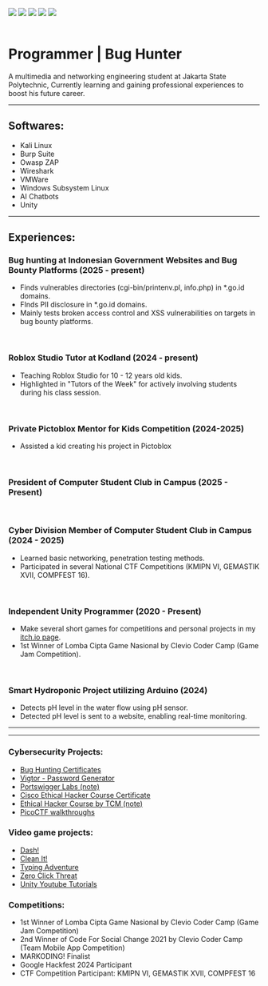 <a href="https://linkedin.com/in/chandra-tritaqwa-ramadhan"><img src="https://img.shields.io/badge/-LinkedIn-0072b1?&style=for-the-badge&logo=linkedin&logoColor=white" /></a>
<a href="https://youtube.com/lolpotch"><img src="https://img.shields.io/badge/-YouTube-FF0000?&style=for-the-badge&logo=youtube&logoColor=white" /></a>
<a href="https://instagram.com/lolpotch"><img src="https://img.shields.io/badge/-Instagram-E4405F?&style=for-the-badge&logo=instagram&logoColor=white" /></a>
<a href="https://github.com/lolpotch"><img src="https://img.shields.io/badge/-GitHub-181717?style=for-the-badge&logo=GitHub&logoColor=white" /></a>
<a href="https://lolpotch.itch.io"><img src="https://img.shields.io/badge/-itch.io-FA5C5C?style=for-the-badge&logo=itch.io&logoColor=white" /></a><br>
<br>
# Programmer | Bug Hunter
A multimedia and networking engineering student at Jakarta State Polytechnic, Currently learning and gaining professional experiences to boost his future career.

---

## Softwares:
- Kali Linux
- Burp Suite
- Owasp ZAP
- Wireshark
- VMWare
- Windows Subsystem Linux
- AI Chatbots
- Unity

----

## Experiences:
### Bug hunting at Indonesian Government Websites and Bug Bounty Platforms (2025 - present)
- Finds vulnerables directories (cgi-bin/printenv.pl, info.php) in *.go.id domains.
- FInds PII disclosure in *.go.id domains.
- Mainly tests broken access control and XSS vulnerabilities on targets in bug bounty platforms.
<br>

### Roblox Studio Tutor at Kodland (2024 - present)
- Teaching Roblox Studio for 10 - 12 years old kids.
- Highlighted in "Tutors of the Week" for actively involving students during his class session.
<br>

### Private Pictoblox Mentor for Kids Competition (2024-2025)
- Assisted a kid creating his project in Pictoblox 
<br>

### President of Computer Student Club in Campus (2025 - Present)
<br>

### Cyber Division Member of Computer Student Club in Campus (2024 - 2025)
- Learned basic networking, penetration testing methods.
- Participated in several National CTF Competitions (KMIPN VI, GEMASTIK XVII, COMPFEST 16).
<br>

### Independent Unity Programmer (2020 - Present)
- Make several short games for competitions and personal projects in my [itch.io page](https://lolpotch.itch.io/).
- 1st Winner of Lomba Cipta Game Nasional by Clevio Coder Camp (Game Jam Competition).
<br>

### Smart Hydroponic Project utilizing Arduino (2024)
- Detects pH level in the water flow using pH sensor.
- Detected pH level is sent to a website, enabling real-time monitoring.

----------------
----------------

### Cybersecurity Projects:
- [Bug Hunting Certificates](https://www.linkedin.com/in/chandra-tritaqwa-ramadhan/)
- [Vigtor - Password Generator](https://play.google.com/store/apps/details?id=com.Lolpotch.Vigtor&hl=en)
- [Portswigger Labs (note)](https://github.com/Lolpotch/keepnote-all/tree/main/portswigger%202)
- [Cisco Ethical Hacker Course Certificate](https://www.credly.com/badges/2fb9d430-e2ad-4f0a-82fb-7cceca54f414/public_url)
- [Ethical Hacker Course by TCM (note)](https://github.com/Lolpotch/keepnote-all/tree/main/tcm%20ethical%20hacker%20course)
- [PicoCTF walkthroughs](https://www.youtube.com/playlist?list=PLj8QP2AecOrTgQdxJ6rQ3hhjnMboQGR4W)

### Video game projects:
- [Dash!](https://lolpotch.itch.io/dash)
- [Clean It!](https://lolpotch.itch.io/clean-it)
- [Typing Adventure](https://lolpotch.itch.io/typing-adventure)
- [Zero Click Threat](https://lolpotch.itch.io/zero-click-threat)
- [Unity Youtube Tutorials](https://www.youtube.com/playlist?list=PLj8QP2AecOrRF9quEOtF7EuQU6pVwovjQ)

### Competitions:
- 1st Winner of Lomba Cipta Game Nasional by Clevio Coder Camp (Game Jam Competition)
- 2nd Winner of Code For Social Change 2021 by Clevio Coder Camp (Team Mobile App Competition)
- MARKODING! Finalist
- Google Hackfest 2024 Participant
- CTF Competition Participant: KMIPN VI, GEMASTIK XVII, COMPFEST 16

